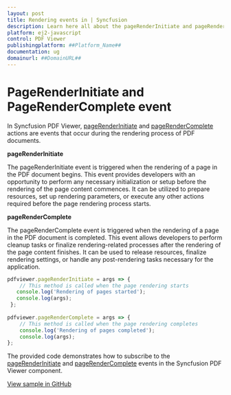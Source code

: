 ```yaml
---
layout: post
title: Rendering events in | Syncfusion
description: Learn here all about the pageRenderInitiate and pageRenderComplete event in Syncfusion Javascript PDF Viewer component of Syncfusion Essential JS 2 and more.
platform: ej2-javascript
control: PDF Viewer
publishingplatform: ##Platform_Name##
documentation: ug
domainurl: ##DomainURL##
---
```


# PageRenderInitiate and PageRenderComplete event

In Syncfusion PDF Viewer, [pageRenderInitiate](https://helpej2.syncfusion.com/documentation/api/pdfviewer/#pagerenderinitiate) and [pageRenderComplete](https://helpej2.syncfusion.com/documentation/api/pdfviewer/#pagerendercomplete) actions are events that occur during the rendering process of PDF documents. 

**pageRenderInitiate** 

The pageRenderInitiate event is triggered when the rendering of a page in the PDF document begins. This event provides developers with an opportunity to perform any necessary initialization or setup before the rendering of the page content commences. It can be utilized to prepare resources, set up rendering parameters, or execute any other actions required before the page rendering process starts.

**pageRenderComplete**

The pageRenderComplete event is triggered when the rendering of a page in the PDF document is completed. This event allows developers to perform cleanup tasks or finalize rendering-related processes after the rendering of the page content finishes. It can be used to release resources, finalize rendering settings, or handle any post-rendering tasks necessary for the application.

```js
pdfviewer.pageRenderInitiate = args => {
    // This method is called when the page rendering starts
   console.log('Rendering of pages started');
   console.log(args);
 };
 
pdfviewer.pageRenderComplete = args => {
    // This method is called when the page rendering completes
    console.log('Rendering of pages completed');
    console.log(args);
};
```

The provided code demonstrates how to subscribe to the [pageRenderInitiate](https://helpej2.syncfusion.com/documentation/api/pdfviewer/#pagerenderinitiate) and [pageRenderComplete](https://helpej2.syncfusion.com/documentation/api/pdfviewer/#pagerendercomplete) events in the Syncfusion PDF Viewer component. 

[View sample in GitHub](https://github.com/SyncfusionExamples/javascript-pdf-viewer-examples/tree/master/How%20to/PageRenderStarted%20and%20PageRenderCompleted%20event)